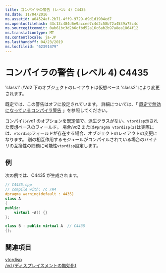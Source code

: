 ```yaml
---
title: コンパイラの警告 (レベル 4) C4435
ms.date: 11/04/2016
ms.assetid: a04524af-2b71-4ff9-9729-d9d1d1904ed7
ms.openlocfilehash: 43c13c484d6e9accee7c4d2c58b72a4539a75c4c
ms.sourcegitcommit: 0ab61bc3d2b6cfbd52a16c6ab2b97a8ea1864f12
ms.translationtype: MT
ms.contentlocale: ja-JP
ms.lasthandoff: 04/23/2019
ms.locfileid: "62391479"
---
```

# <a name="compiler-warning-level-4-c4435"></a>コンパイラの警告 (レベル 4) C4435

'class1' :/Vd2 下のオブジェクトのレイアウトは仮想ベース 'class2' により変更されます。

既定では、この警告はオフに設定されています。 詳細については、「 [既定で無効になっているコンパイラ警告](../../preprocessor/compiler-warnings-that-are-off-by-default.md) 」を参照してください。

コンパイル/vd1 のオプションを既定値で、派生クラスがない、`vtordisp`示された仮想ベースのフィールド。  場合/vd2 または`#pragma vtordisp(2)`は実際には、`vtordisp`フィールドが存在する場合、オブジェクトのレイアウトの変更になります。  別の相互作用するモジュールがコンパイルされている場合のバイナリの互換性の問題に可能性`vtordisp`設定します。

## <a name="example"></a>例

次の例では、C4435 が生成されます。

```cpp
// C4435.cpp
// compile with: /c /W4
#pragma warning(default : 4435)
class A
{
public:
    virtual ~A() {}
};

class B : public virtual A  // C4435
{};
```

## <a name="see-also"></a>関連項目

[vtordisp](../../preprocessor/vtordisp.md)<br/>
[/vd (ディスプレイスメントの無効化)](../../build/reference/vd-disable-construction-displacements.md)